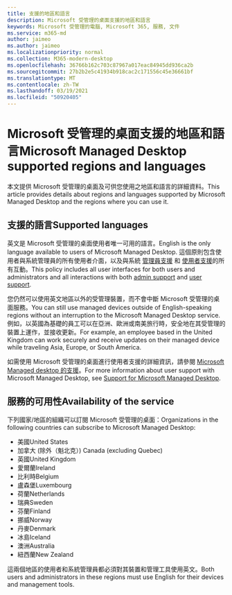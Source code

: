 ```yaml
---
title: 支援的地區和語言
description: Microsoft 受管理的桌面支援的地區和語言
keywords: Microsoft 受管理的電腦, Microsoft 365, 服務, 文件
ms.service: m365-md
author: jaimeo
ms.author: jaimeo
ms.localizationpriority: normal
ms.collection: M365-modern-desktop
ms.openlocfilehash: 36766b162c703c87967a017eac84945dd936ca2b
ms.sourcegitcommit: 27b2b2e5c41934b918cac2c171556c45e36661bf
ms.translationtype: MT
ms.contentlocale: zh-TW
ms.lasthandoff: 03/19/2021
ms.locfileid: "50920405"
---
```

# <a name="microsoft-managed-desktop-supported-regions-and-languages"></a><span data-ttu-id="ff95c-104">Microsoft 受管理的桌面支援的地區和語言</span><span class="sxs-lookup"><span data-stu-id="ff95c-104">Microsoft Managed Desktop supported regions and languages</span></span>

<span data-ttu-id="ff95c-105">本文提供 Microsoft 受管理的桌面及可供您使用之地區和語言的詳細資料。</span><span class="sxs-lookup"><span data-stu-id="ff95c-105">This article provides details about regions and languages supported by Microsoft Managed Desktop and the regions where you can use it.</span></span>

## <a name="supported-languages"></a><span data-ttu-id="ff95c-106">支援的語言</span><span class="sxs-lookup"><span data-stu-id="ff95c-106">Supported languages</span></span>

<span data-ttu-id="ff95c-107">英文是 Microsoft 受管理的桌面使用者唯一可用的語言。</span><span class="sxs-lookup"><span data-stu-id="ff95c-107">English is the only language available to users of Microsoft Managed Desktop.</span></span> <span data-ttu-id="ff95c-108">這個原則包含使用者與系統管理員的所有使用者介面，以及與系統 [管理員支援](../working-with-managed-desktop/admin-support.md) 和 [使用者支援](../working-with-managed-desktop/end-user-support.md)的所有互動。</span><span class="sxs-lookup"><span data-stu-id="ff95c-108">This policy includes all user interfaces for both users and administrators and all interactions with both [admin support](../working-with-managed-desktop/admin-support.md) and [user support](../working-with-managed-desktop/end-user-support.md).</span></span>


<span data-ttu-id="ff95c-109">您仍然可以使用英文地區以外的受管理裝置，而不會中斷 Microsoft 受管理的桌面服務。</span><span class="sxs-lookup"><span data-stu-id="ff95c-109">You can still use managed devices outside of English-speaking regions without an interruption to the Microsoft Managed Desktop service.</span></span> <span data-ttu-id="ff95c-110">例如，以英國為基礎的員工可以在亞洲、歐洲或南美旅行時，安全地在其受管理的裝置上運作，並接收更新。</span><span class="sxs-lookup"><span data-stu-id="ff95c-110">For example, an employee based in the United Kingdom can work securely and receive updates on their managed device while traveling Asia, Europe, or South America.</span></span> 

<span data-ttu-id="ff95c-111">如需使用 Microsoft 受管理的桌面進行使用者支援的詳細資訊，請參閱 [Microsoft Managed desktop 的支援](./support.md)。</span><span class="sxs-lookup"><span data-stu-id="ff95c-111">For more information about user support with Microsoft Managed Desktop, see [Support for Microsoft Managed Desktop](./support.md).</span></span>

## <a name="availability-of-the-service"></a><span data-ttu-id="ff95c-112">服務的可用性</span><span class="sxs-lookup"><span data-stu-id="ff95c-112">Availability of the service</span></span>

<span data-ttu-id="ff95c-113">下列國家/地區的組織可以訂閱 Microsoft 受管理的桌面：</span><span class="sxs-lookup"><span data-stu-id="ff95c-113">Organizations in the following countries can subscribe to Microsoft Managed Desktop:</span></span>

- <span data-ttu-id="ff95c-114">美國</span><span class="sxs-lookup"><span data-stu-id="ff95c-114">United States</span></span>
- <span data-ttu-id="ff95c-115">加拿大 (除外（魁北克）) </span><span class="sxs-lookup"><span data-stu-id="ff95c-115">Canada (excluding Quebec)</span></span>
- <span data-ttu-id="ff95c-116">英國</span><span class="sxs-lookup"><span data-stu-id="ff95c-116">United Kingdom</span></span>
- <span data-ttu-id="ff95c-117">愛爾蘭</span><span class="sxs-lookup"><span data-stu-id="ff95c-117">Ireland</span></span>
- <span data-ttu-id="ff95c-118">比利時</span><span class="sxs-lookup"><span data-stu-id="ff95c-118">Belgium</span></span>
- <span data-ttu-id="ff95c-119">盧森堡</span><span class="sxs-lookup"><span data-stu-id="ff95c-119">Luxembourg</span></span>
- <span data-ttu-id="ff95c-120">荷蘭</span><span class="sxs-lookup"><span data-stu-id="ff95c-120">Netherlands</span></span>
- <span data-ttu-id="ff95c-121">瑞典</span><span class="sxs-lookup"><span data-stu-id="ff95c-121">Sweden</span></span>
- <span data-ttu-id="ff95c-122">芬蘭</span><span class="sxs-lookup"><span data-stu-id="ff95c-122">Finland</span></span>
- <span data-ttu-id="ff95c-123">挪威</span><span class="sxs-lookup"><span data-stu-id="ff95c-123">Norway</span></span>
- <span data-ttu-id="ff95c-124">丹麥</span><span class="sxs-lookup"><span data-stu-id="ff95c-124">Denmark</span></span>
- <span data-ttu-id="ff95c-125">冰島</span><span class="sxs-lookup"><span data-stu-id="ff95c-125">Iceland</span></span>
- <span data-ttu-id="ff95c-126">澳洲</span><span class="sxs-lookup"><span data-stu-id="ff95c-126">Australia</span></span>
- <span data-ttu-id="ff95c-127">紐西蘭</span><span class="sxs-lookup"><span data-stu-id="ff95c-127">New Zealand</span></span>

<span data-ttu-id="ff95c-128">這兩個地區的使用者和系統管理員都必須對其裝置和管理工具使用英文。</span><span class="sxs-lookup"><span data-stu-id="ff95c-128">Both users and administrators in these regions must use English for their devices and management tools.</span></span>
